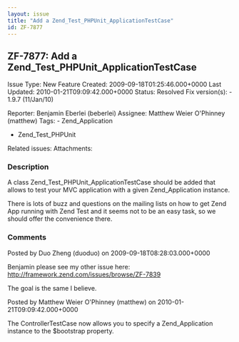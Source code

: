 ```yaml
---
layout: issue
title: "Add a Zend_Test_PHPUnit_ApplicationTestCase"
id: ZF-7877
---
```


ZF-7877: Add a Zend\_Test\_PHPUnit\_ApplicationTestCase
-------------------------------------------------------

 Issue Type: New Feature Created: 2009-09-18T01:25:46.000+0000 Last Updated: 2010-01-21T09:09:42.000+0000 Status: Resolved Fix version(s): - 1.9.7 (11/Jan/10)
 
 Reporter:  Benjamin Eberlei (beberlei)  Assignee:  Matthew Weier O'Phinney (matthew)  Tags: - Zend\_Application
- Zend\_Test\_PHPUnit
 
 Related issues: 
 Attachments: 
### Description

A class Zend\_Test\_PHPUnit\_ApplicationTestCase should be added that allows to test your MVC application with a given Zend\_Application instance.

There is lots of buzz and questions on the mailing lists on how to get Zend App running with Zend Test and it seems not to be an easy task, so we should offer the convenience there.

 

 

### Comments

Posted by Duo Zheng (duoduo) on 2009-09-18T08:28:03.000+0000

Benjamin please see my other issue here: <http://framework.zend.com/issues/browse/ZF-7839>

The goal is the same I believe.

 

 

Posted by Matthew Weier O'Phinney (matthew) on 2010-01-21T09:09:42.000+0000

The ControllerTestCase now allows you to specify a Zend\_Application instance to the $bootstrap property.

 

 